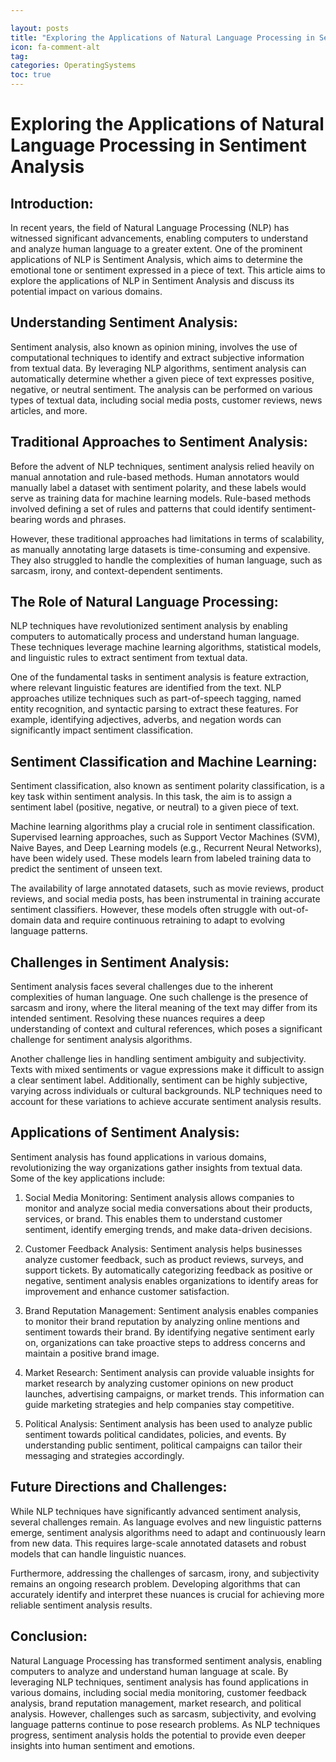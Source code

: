 ```yaml
---

layout: posts
title: "Exploring the Applications of Natural Language Processing in Sentiment Analysis"
icon: fa-comment-alt
tag:      
categories: OperatingSystems
toc: true
---
```




# Exploring the Applications of Natural Language Processing in Sentiment Analysis

## Introduction:

In recent years, the field of Natural Language Processing (NLP) has witnessed significant advancements, enabling computers to understand and analyze human language to a greater extent. One of the prominent applications of NLP is Sentiment Analysis, which aims to determine the emotional tone or sentiment expressed in a piece of text. This article aims to explore the applications of NLP in Sentiment Analysis and discuss its potential impact on various domains.

## Understanding Sentiment Analysis:

Sentiment analysis, also known as opinion mining, involves the use of computational techniques to identify and extract subjective information from textual data. By leveraging NLP algorithms, sentiment analysis can automatically determine whether a given piece of text expresses positive, negative, or neutral sentiment. The analysis can be performed on various types of textual data, including social media posts, customer reviews, news articles, and more.

## Traditional Approaches to Sentiment Analysis:

Before the advent of NLP techniques, sentiment analysis relied heavily on manual annotation and rule-based methods. Human annotators would manually label a dataset with sentiment polarity, and these labels would serve as training data for machine learning models. Rule-based methods involved defining a set of rules and patterns that could identify sentiment-bearing words and phrases.

However, these traditional approaches had limitations in terms of scalability, as manually annotating large datasets is time-consuming and expensive. They also struggled to handle the complexities of human language, such as sarcasm, irony, and context-dependent sentiments.

## The Role of Natural Language Processing:

NLP techniques have revolutionized sentiment analysis by enabling computers to automatically process and understand human language. These techniques leverage machine learning algorithms, statistical models, and linguistic rules to extract sentiment from textual data.

One of the fundamental tasks in sentiment analysis is feature extraction, where relevant linguistic features are identified from the text. NLP approaches utilize techniques such as part-of-speech tagging, named entity recognition, and syntactic parsing to extract these features. For example, identifying adjectives, adverbs, and negation words can significantly impact sentiment classification.

## Sentiment Classification and Machine Learning:

Sentiment classification, also known as sentiment polarity classification, is a key task within sentiment analysis. In this task, the aim is to assign a sentiment label (positive, negative, or neutral) to a given piece of text.

Machine learning algorithms play a crucial role in sentiment classification. Supervised learning approaches, such as Support Vector Machines (SVM), Naive Bayes, and Deep Learning models (e.g., Recurrent Neural Networks), have been widely used. These models learn from labeled training data to predict the sentiment of unseen text.

The availability of large annotated datasets, such as movie reviews, product reviews, and social media posts, has been instrumental in training accurate sentiment classifiers. However, these models often struggle with out-of-domain data and require continuous retraining to adapt to evolving language patterns.

## Challenges in Sentiment Analysis:

Sentiment analysis faces several challenges due to the inherent complexities of human language. One such challenge is the presence of sarcasm and irony, where the literal meaning of the text may differ from its intended sentiment. Resolving these nuances requires a deep understanding of context and cultural references, which poses a significant challenge for sentiment analysis algorithms.

Another challenge lies in handling sentiment ambiguity and subjectivity. Texts with mixed sentiments or vague expressions make it difficult to assign a clear sentiment label. Additionally, sentiment can be highly subjective, varying across individuals or cultural backgrounds. NLP techniques need to account for these variations to achieve accurate sentiment analysis results.

## Applications of Sentiment Analysis:

Sentiment analysis has found applications in various domains, revolutionizing the way organizations gather insights from textual data. Some of the key applications include:

1. Social Media Monitoring: Sentiment analysis allows companies to monitor and analyze social media conversations about their products, services, or brand. This enables them to understand customer sentiment, identify emerging trends, and make data-driven decisions.

2. Customer Feedback Analysis: Sentiment analysis helps businesses analyze customer feedback, such as product reviews, surveys, and support tickets. By automatically categorizing feedback as positive or negative, sentiment analysis enables organizations to identify areas for improvement and enhance customer satisfaction.

3. Brand Reputation Management: Sentiment analysis enables companies to monitor their brand reputation by analyzing online mentions and sentiment towards their brand. By identifying negative sentiment early on, organizations can take proactive steps to address concerns and maintain a positive brand image.

4. Market Research: Sentiment analysis can provide valuable insights for market research by analyzing customer opinions on new product launches, advertising campaigns, or market trends. This information can guide marketing strategies and help companies stay competitive.

5. Political Analysis: Sentiment analysis has been used to analyze public sentiment towards political candidates, policies, and events. By understanding public sentiment, political campaigns can tailor their messaging and strategies accordingly.

## Future Directions and Challenges:

While NLP techniques have significantly advanced sentiment analysis, several challenges remain. As language evolves and new linguistic patterns emerge, sentiment analysis algorithms need to adapt and continuously learn from new data. This requires large-scale annotated datasets and robust models that can handle linguistic nuances.

Furthermore, addressing the challenges of sarcasm, irony, and subjectivity remains an ongoing research problem. Developing algorithms that can accurately identify and interpret these nuances is crucial for achieving more reliable sentiment analysis results.

## Conclusion:

Natural Language Processing has transformed sentiment analysis, enabling computers to analyze and understand human language at scale. By leveraging NLP techniques, sentiment analysis has found applications in various domains, including social media monitoring, customer feedback analysis, brand reputation management, market research, and political analysis. However, challenges such as sarcasm, subjectivity, and evolving language patterns continue to pose research problems. As NLP techniques progress, sentiment analysis holds the potential to provide even deeper insights into human sentiment and emotions.